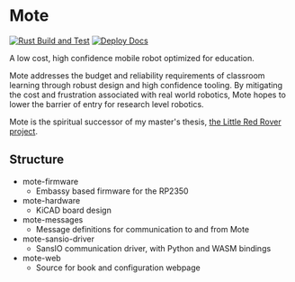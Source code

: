 # Mote

[![Rust Build and Test](https://github.com/usedhondacivic/mote/actions/workflows/rust.yml/badge.svg)](https://github.com/usedhondacivic/mote/actions/workflows/rust.yml)
[![Deploy Docs](https://github.com/usedhondacivic/mote/actions/workflows/deploy.yaml/badge.svg)](https://github.com/usedhondacivic/mote/actions/workflows/deploy.yaml)

A low cost, high confidence mobile robot optimized for education.

Mote addresses the budget and reliability requirements of classroom learning through robust design and high confidence tooling.
By mitigating the cost and frustration associated with real world robotics, Mote hopes to lower the barrier of entry for research level robotics. 

Mote is the spiritual successor of my master's thesis, [the Little Red Rover project](https://github.com/little-red-rover).

## Structure

* mote-firmware
    * Embassy based firmware for the RP2350
* mote-hardware
    * KiCAD board design
* mote-messages
    * Message definitions for communication to and from Mote
* mote-sansio-driver
    * SansIO communication driver, with Python and WASM bindings
* mote-web
    * Source for book and configuration webpage

